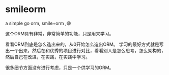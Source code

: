# smileorm
a simple go orm, smile+orm ,:smile:

这个ORM具有非常，非常简单的功能，只是用来学习。

看看ORM到底是怎么造出来的，从0开始怎么造出ORM。
学习的最好方式就是写出一个出来，然后在和优秀的项目进行对比，看看别人是怎么思考，怎么架构的，
然后自己在改进，在实践，在实践中学习。

很多细节方面没有进行考虑，只是一个供学习的ORM。
